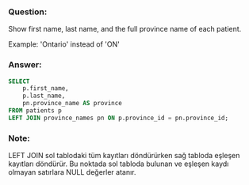 ### Question:
Show first name, last name, and the full province name of each patient.

Example: 'Ontario' instead of 'ON'
### Answer:
```SQL
SELECT 
    p.first_name,
    p.last_name,
    pn.province_name AS province
FROM patients p
LEFT JOIN province_names pn ON p.province_id = pn.province_id;
```
### Note: 
LEFT JOIN sol tablodaki tüm kayıtları döndürürken sağ tabloda eşleşen kayıtları döndürür.
Bu noktada sol tabloda bulunan ve eşleşen kaydı olmayan satırlara NULL değerler atanır.
